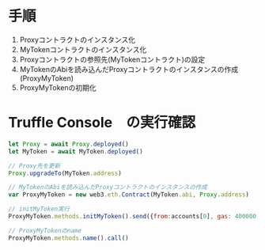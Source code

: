 # 手順

1. Proxyコントラクトのインスタンス化
2. MyTokenコントラクトのインスタンス化
3. Proxyコントラクトの参照先(MyTokenコントラクト)の設定
4. MyTokenのAbiを読み込んだProxyコントラクトのインスタンスの作成(ProxyMyToken)
5. ProxyMyTokenの初期化

# Truffle Console　の実行確認

```js
let Proxy = await Proxy.deployed()
let MyToken = await MyToken.deployed()

// Proxy先を更新
Proxy.upgradeTo(MyToken.address)

// MyTokenのAbiを読み込んだProxyコントラクトのインスタンスの作成
var ProxyMyToken = new web3.eth.Contract(MyToken.abi, Proxy.address)

// initMyToken実行
ProxyMyToken.methods.initMyToken().send({from:accounts[0], gas: 400000, gasPrice: 21000000000});

// ProxyMyTokenのname
ProxyMyToken.methods.name().call()
```